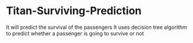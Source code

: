 # Titan-Surviving-Prediction
It will predict the survival of the passengers
It uses decision tree algorithm to predict whether a passenger is going to survive or not
